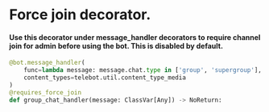# Force join decorator.
#### Use this decorator under message_handler decorators to require channel join for admin before using the bot. This is disabled by default.

```python
@bot.message_handler(
    func=lambda message: message.chat.type in ['group', 'supergroup'], 
    content_types=telebot.util.content_type_media
)
@requires_force_join
def group_chat_handler(message: ClassVar[Any]) -> NoReturn:

```
